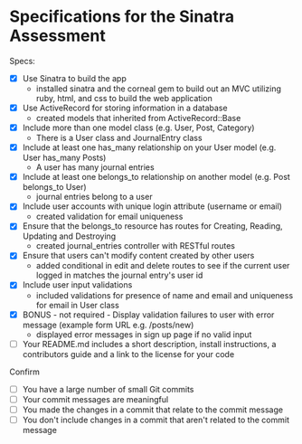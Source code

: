 # Specifications for the Sinatra Assessment

Specs:
- [x] Use Sinatra to build the app
    - installed sinatra and the corneal gem to build out an MVC utilizing ruby, html, and css to build the web application
- [x] Use ActiveRecord for storing information in a database
    - created models that inherited from ActiveRecord::Base 
- [x] Include more than one model class (e.g. User, Post, Category)
    - There is a User class and JournalEntry class
- [x] Include at least one has_many relationship on your User model (e.g. User has_many Posts)
    - A user has many journal entries
- [x] Include at least one belongs_to relationship on another model (e.g. Post belongs_to User)
    - journal entries belong to a user
- [x] Include user accounts with unique login attribute (username or email)
    - created validation for email uniqueness
- [x] Ensure that the belongs_to resource has routes for Creating, Reading, Updating and Destroying
    - created journal_entries controller with RESTful routes
- [x] Ensure that users can't modify content created by other users
    - added conditional in edit and delete routes to see if the current user logged in matches the journal entry's user id
- [x] Include user input validations
    - included validations for presence of name and email and uniqueness for email in User class
- [x] BONUS - not required - Display validation failures to user with error message (example form URL e.g. /posts/new)
    - displayed error messages in sign up page if no valid input
- [ ] Your README.md includes a short description, install instructions, a contributors guide and a link to the license for your code

Confirm
- [ ] You have a large number of small Git commits
- [ ] Your commit messages are meaningful
- [ ] You made the changes in a commit that relate to the commit message
- [ ] You don't include changes in a commit that aren't related to the commit message